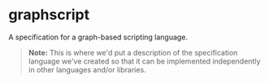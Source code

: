 # graphscript
A specification for a graph-based scripting language.

> **Note:** This is where we'd put a description of the specification language we've created so that it can be implemented independently in other languages and/or libraries.